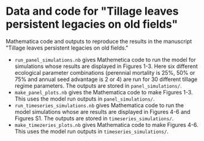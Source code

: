 # Data and code for "Tillage leaves persistent legacies on old fields"
Mathematica code and outputs to reproduce the results in the manuscript "Tillage leaves persistent legacies on old fields." 
- `run_panel_simulations.nb` gives Mathemetica code to run the model for simulations whose results are displayed in Figures 1-3. Here six different ecological parameter combinations (perennial mortality is 25%, 50% or 75% and annual seed advantage is 2 or 4) are run for 30 different tillage regime parameters. The outputs are stored in `panel_simulations/`.
- `make_panel_plots.nb` gives the Mathematica code to make Figures 1-3. This uses the model run outputs in `panel_simulations/`.
- `run_timeseries_simulations.nb` gives Mathematica code to run the model simulations whose are results are displayed in Figures 4-6 and Figures S1. The outputs are stored in `timeseries_simulations/`.
- `make_timezeries_plots.nb` gives Mathematica code to make Figures 4-6. This uses the model run outputs in `timeseries_simulations/`.
